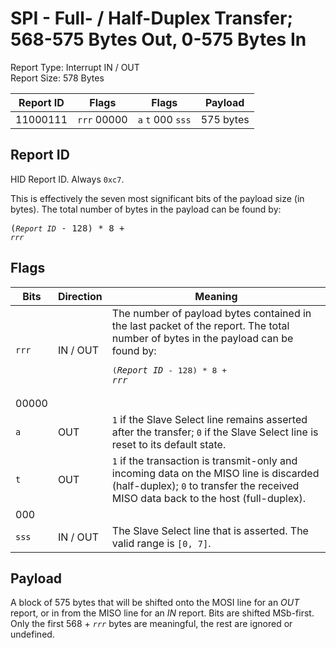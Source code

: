 
# SPI - Full- / Half-Duplex Transfer; 568-575 Bytes Out, 0-575 Bytes In
Report Type: Interrupt IN / OUT<br />
Report Size: 578 Bytes

| Report ID | Flags | Flags | Payload |
|-----------|-------|-------|---------|
| 11000111 | `rrr`&nbsp;00000 | `a`&nbsp;`t`&nbsp;000&nbsp;`sss` | 575 bytes |

## Report ID
HID Report ID.  Always `0xc7`.

This is effectively the seven most significant bits of the payload size (in bytes).  The total number of bytes in the payload can be found by: <pre>(*`Report ID`* - 128) * 8 + *`rrr`*</pre>

## Flags

| Bits  | Direction | Meaning |
|-------|-----------|---------|
| `rrr` | IN / OUT  | The number of payload bytes contained in the last packet of the report.  The total number of bytes in the payload can be found by: <pre>(*`Report ID`* - 128) * 8 + *`rrr`*</pre> |
| 00000 |          |                                                                       |
| `a`   | OUT      | `1` if the Slave Select line remains asserted after the transfer; `0` if the Slave Select line is reset to its default state. |
| `t`   | OUT      | `1` if the transaction is transmit-only and incoming data on the MISO line is discarded (half-duplex); `0` to transfer the received MISO data back to the host (full-duplex). |
| 000   |          |                                                                       |
| `sss` | IN / OUT | The Slave Select line that is asserted.  The valid range is `[0, 7]`. |

## Payload
A block of 575 bytes that will be shifted onto the MOSI line for an *OUT* report, or in from the MISO line for an *IN* report.  Bits are shifted MSb-first.  Only the first 568 + *`rrr`* bytes are meaningful, the rest are ignored or undefined.
